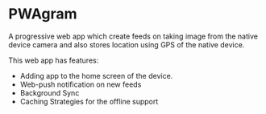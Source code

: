 # PWAgram  
A progressive web app which create feeds on taking image from the native device camera and also stores location using GPS of the native device. 

This web app has features:  
- Adding app to the home screen of the device.  
- Web-push notification on new feeds
- Background Sync  
- Caching Strategies for the offline support  
